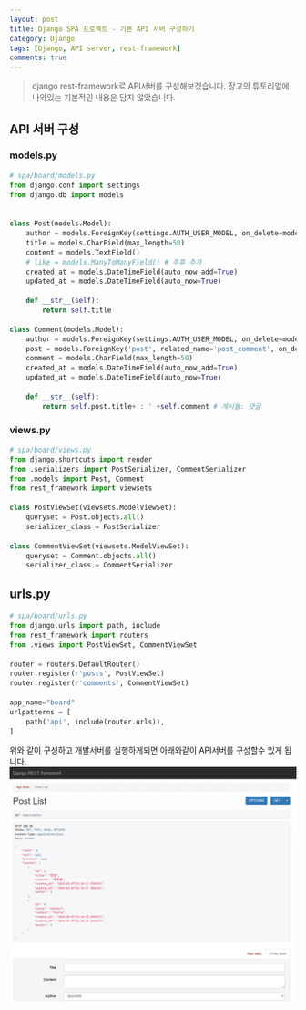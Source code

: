 ```yaml
---
layout: post
title: Django SPA 프로젝트 - 기본 API 서버 구성하기
category: Django
tags: [Django, API server, rest-framework]
comments: true
---
```

<!----------------- 탬플릿
## forEach
### 설명
[MDN]()
### 문법
```javascript

```
### 예시
```javascript

```
------------------->

> django rest-framework로 API서버를 구성해보겠습니다.
> 장고의 튜토리얼에 나와있는 기본적인 내용은 담지 않았습니다.

## API 서버 구성

### models.py
```python
# spa/board/models.py
from django.conf import settings
from django.db import models


class Post(models.Model):
    author = models.ForeignKey(settings.AUTH_USER_MODEL, on_delete=models.CASCADE)
    title = models.CharField(max_length=50)
    content = models.TextField()
    # like = models.ManyToManyField() # 추후 추가
    created_at = models.DateTimeField(auto_now_add=True)
    updated_at = models.DateTimeField(auto_now=True)

    def __str__(self):
        return self.title

class Comment(models.Model):
    author = models.ForeignKey(settings.AUTH_USER_MODEL, on_delete=models.CASCADE)
    post = models.ForeignKey('post', related_name='post_comment', on_delete=models.CASCADE)
    comment = models.CharField(max_length=50)
    created_at = models.DateTimeField(auto_now_add=True)
    updated_at = models.DateTimeField(auto_now=True)

    def __str__(self):
        return self.post.title+': ' +self.comment # 게시물: 댓글
```

### views.py
```python
# spa/board/views.py
from django.shortcuts import render
from .serializers import PostSerializer, CommentSerializer
from .models import Post, Comment
from rest_framework import viewsets

class PostViewSet(viewsets.ModelViewSet):
    queryset = Post.objects.all()
    serializer_class = PostSerializer

class CommentViewSet(viewsets.ModelViewSet):
    queryset = Comment.objects.all()
    serializer_class = CommentSerializer
```

## urls.py
```python
# spa/board/urls.py
from django.urls import path, include
from rest_framework import routers
from .views import PostViewSet, CommentViewSet

router = routers.DefaultRouter()
router.register(r'posts', PostViewSet)
router.register(r'comments', CommentViewSet)

app_name="board"
urlpatterns = [
    path('api', include(router.urls)),
]
```

위와 같이 구성하고 개발서버를 실행하게되면 아래와같이 API서버를 구성할수 있게 됩니다.
![](assets/../../../assets/post-img/django/restframework_list.png)

